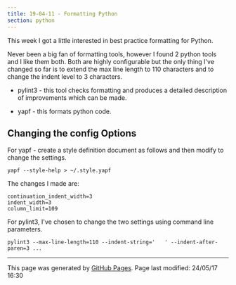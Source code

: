 ```yaml
---
title: 19-04-11 - Formatting Python
section: python
---
```


This week I got a little interested in best practice formatting for Python.

Never been a big fan of formatting tools, however I found 2 python tools and I like them both.  Both are highly configurable but the only thing I've changed so far is to extend the max line length to 110 characters and to change the indent level to 3 characters.

- pylint3 - this tool checks formatting and produces a detailed description of improvements which can be made.

- yapf - this formats python code.

## Changing the config Options

For yapf - create a style definition document as follows and then modify to change the settings.
```
yapf --style-help > ~/.style.yapf
```
The changes I made are:
```
continuation_indent_width=3
indent_width=3
column_limit=109
```

For pylint3, I've chosen to change the two settings using command line parameters.
```
pylint3 --max-line-length=110 --indent-string='   ' --indent-after-paren=3 ...
```

<hr>
<p class="pagedate">This page was generated by <a href=".">GitHub Pages</a>.  Page last modified: 24/05/17 16:30</p>
